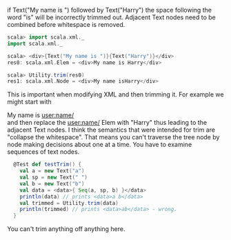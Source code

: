 if Text("My name is ") followed by Text("Harry") the space following the word "is" will be incorrectly trimmed out.  Adjacent Text nodes need to be combined before whitespace is removed.

```scala
scala> import scala.xml._
import scala.xml._

scala> <div>{Text("My name is ")}{Text("Harry")}</div>
res0: scala.xml.Elem = <div>My name is Harry</div>

scala> Utility.trim(res0)
res1: scala.xml.Node = <div>My name isHarry</div>
```

This is important when modifying XML and then trimming it.  For example we might start with <div>My name is <user:name/></div> and then replace the <user:name/> Elem with "Harry" thus leading to the adjacent Text nodes.
I think the semantics that were intended for trim are "collapse the whitespace". That means you can't traverse the tree node by node making decisions about one at a time. You have to examine sequences of text nodes. 

```scala
  @Test def testTrim() {
    val a = new Text("a")
    val sp = new Text(" ")
    val b = new Text("b")
    val data = <data>{ Seq(a, sp, b) }</data>
    println(data) // prints <data>a b</data>
    val trimmed = Utility.trim(data)
    println(trimmed) // prints <data>ab</data> - wrong. 
  }
```

You can't trim anything off anything here. 
